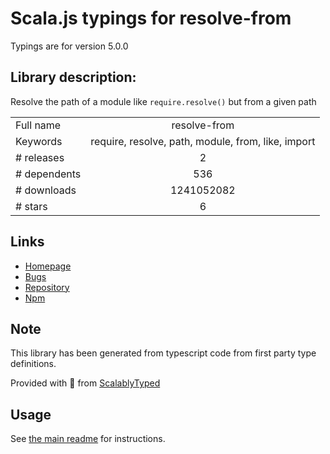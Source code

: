 
# Scala.js typings for resolve-from

Typings are for version 5.0.0

## Library description:
Resolve the path of a module like `require.resolve()` but from a given path

|                    |                 |
| ------------------ | :-------------: |
| Full name          | resolve-from |
| Keywords           | require, resolve, path, module, from, like, import |
| # releases         | 2 |
| # dependents       | 536 |
| # downloads        | 1241052082 |
| # stars            | 6 |

## Links
- [Homepage](https://github.com/sindresorhus/resolve-from#readme)
- [Bugs](https://github.com/sindresorhus/resolve-from/issues)
- [Repository](https://github.com/sindresorhus/resolve-from)
- [Npm](https://www.npmjs.com/package/resolve-from)
    


## Note
This library has been generated from typescript code from first party type definitions.

Provided with :purple_heart: from [ScalablyTyped](https://github.com/oyvindberg/ScalablyTyped)

## Usage
See [the main readme](../../readme.md) for instructions.


